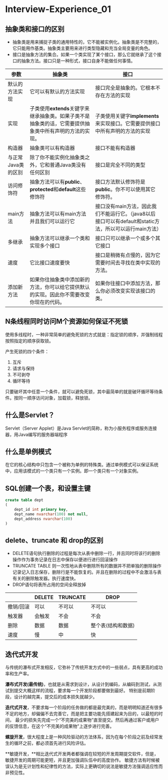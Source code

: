 # Interview-Experience_01

## 抽象类和接口的区别

- 抽象类是用来捕捉子类的通用特性的，它不能被实例化。抽象类是不完整的，它只能用作基类。抽象类主要用来进行类型隐藏和充当全局变量的角色。
- 接口是抽象方法的集合。如果一个类实现了某个接口，那么它就继承了这个接口的抽象方法。接口只是一种形式，接口自身不能做任何事情。

| **参数**           | **抽象类**                                                   | **接口**                                                     |
| ------------------ | ------------------------------------------------------------ | ------------------------------------------------------------ |
| 默认的方法实现     | 它可以有默认的方法实现                                       | 接口完全是抽象的。它根本不存在方法的实现                     |
| 实现               | 子类使用**extends**关键字来继承抽象类。如果子类不是抽象类的话，它需要提供抽象类中所有声明的方法的实现。 | 子类使用关键字**implements**来实现接口。它需要提供接口中所有声明的方法的实现 |
| 构造器             | 抽象类可以有构造器                                           | 接口不能有构造器                                             |
| 与正常Java类的区别 | 除了你不能实例化抽象类之外，它和普通Java类没有任何区别       | 接口是完全不同的类型                                         |
| 访问修饰符         | 抽象方法可以有**public**、**protected**和**default**这些修饰符 | 接口方法默认修饰符是**public**。你不可以使用其它修饰符。     |
| main方法           | 抽象方法可以有main方法并且我们可以运行它                     | 接口没有main方法，因此我们不能运行它。（java8以后接口可以有default和static方法，所以可以运行main方法） |
| 多继承             | 抽象方法可以继承一个类和实现多个接口                         | 接口只可以继承一个或多个其它接口                             |
| 速度               | 它比接口速度要快                                             | 接口是稍微有点慢的，因为它需要时间去寻找在类中实现的方法。   |
| 添加新方法         | 如果你往抽象类中添加新的方法，你可以给它提供默认的实现。因此你不需要改变你现在的代码。 | 如果你往接口中添加方法，那么你必须改变实现该接口的类。       |

## N条线程同时访问M个资源如何保证不死锁

使用多线程时，一种非常简单的避免死锁的方式就是：指定锁的顺序，并强制线程按照指定的顺序获取锁。

产生死锁的四个条件：

1. 互斥
2. 请求与保持
3. 不可剥夺
4. 循环等待

只要破坏其中任意一个条件，就可以避免死锁，其中最简单的就是破环循环等待条件。按同一顺序访问对象，加载锁，释放锁。

## 什么是Servlet？

Servlet（Server Applet）是Java Servlet的简称，称为小服务程序或服务连接器，用Java编写的服务器端程序

## 什么是单例模式

在它的核心结构中只包含一个被称为单例的特殊类。通过单例模式可以保证系统中，应用该模式的一个类只有一个实例。即一个类只有一个对象实例。

## SQL创建一个表，和设置主键

```sql
create table dept
(
    dept_id int primary key,
    dept_name nvarchar(100) not null,
    dept_address nvarchar(100)
)
```

## delete、truncate 和 drop的区别

- DELETE语句执行删除的过程是每次从表中删除一行，并且同时将该行的删除操作作为事务记录在日志中保存以便进行进行回滚操作
- TRUNCATE TABLE 则一次性地从表中删除所有的数据并不把单独的删除操作记录记入日志保存，删除行是不能恢复的。并且在删除的过程中不会激活与表有关的删除触发器。执行速度快。
-  DROP语句将表所占用的空间全释放掉

|           | DELETE | TRUNCATE | DROP               |
| --------- | ------ | -------- | ------------------ |
| 撤销/回滚 | 可以   | 不可以   | 不可以             |
| 触发器    | 会触发 | 不会     | 不会               |
| 删除      | 数据   | 数据     | 整个表(结构和数据) |
| 速度      | 慢     | 中       | 快                 |

## 迭代式开发

与传统的瀑布式开发相反，它弥补了传统开发方式中的一些弱点，具有更高的成功率和生产率。

**瀑布式开发(最传统)**，也就是从需求到设计，从设计到编码，从编码到测试，从测试到提交大概这样的流程，要求每一个开发阶段都要做到最好。
特别是前期阶段，设计的越完美，提交后的成本损失就越少。

**迭代式开发**，不要求每一个阶段的任务做的都是最完美的，而是明明知道还有很多不足的地方，却偏偏不去完善它，而是把主要功能先搭建起来为目的，以最短的时间，
最少的损失先完成一个“不完美的成果物”直至提交。然后再通过客户或用户的反馈信息，在这个“不完美的成果物”上逐步进行完善。

**螺旋开发**，很大程度上是一种风险驱动的方法体系，因为在每个阶段之前及经常发生的循环之前，都必须首先进行风险评估。

**敏捷开发，**相比迭代式开发两者都强调在较短的开发周期提交软件，但是，敏捷开发的周期可能更短，并且更加强调队伍中的高度协作。
敏捷方法有时候被误认为是无计划性和纪律性的方法，实际上更确切的说法是敏捷方法强调适应性而非预见性。   
